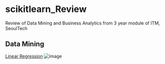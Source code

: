 # scikitlearn_Review
Review of Data Mining and Business Analytics from 3 year module of ITM, SeoulTech

## Data Mining

[Linear Regression][link]
![image](https://user-images.githubusercontent.com/108987773/209434870-c9839dff-51d9-442a-aaab-9ebeaf16b81e.png)


[link]: https://github.com/jeewonkimm2/scikitlearn_Review/blob/main/Data_Mining/Linear_Regression.py
